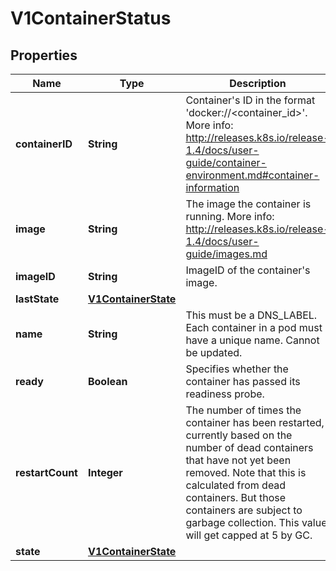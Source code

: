 
# V1ContainerStatus

## Properties
Name | Type | Description | Notes
------------ | ------------- | ------------- | -------------
**containerID** | **String** | Container&#39;s ID in the format &#39;docker://&lt;container_id&gt;&#39;. More info: http://releases.k8s.io/release-1.4/docs/user-guide/container-environment.md#container-information |  [optional]
**image** | **String** | The image the container is running. More info: http://releases.k8s.io/release-1.4/docs/user-guide/images.md | 
**imageID** | **String** | ImageID of the container&#39;s image. | 
**lastState** | [**V1ContainerState**](V1ContainerState.md) |  |  [optional]
**name** | **String** | This must be a DNS_LABEL. Each container in a pod must have a unique name. Cannot be updated. | 
**ready** | **Boolean** | Specifies whether the container has passed its readiness probe. | 
**restartCount** | **Integer** | The number of times the container has been restarted, currently based on the number of dead containers that have not yet been removed. Note that this is calculated from dead containers. But those containers are subject to garbage collection. This value will get capped at 5 by GC. | 
**state** | [**V1ContainerState**](V1ContainerState.md) |  |  [optional]



